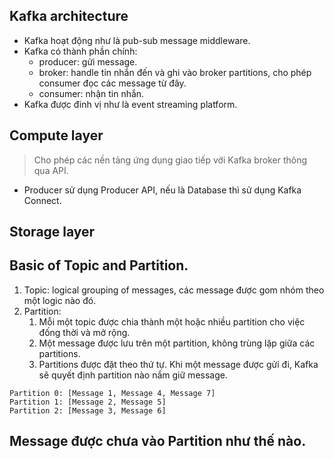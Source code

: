 ## Kafka architecture

- Kafka hoạt động như là pub-sub message middleware.
- Kafka có thành phần chính:
	- producer: gửi message.
	- broker: handle tin nhắn đến và ghi vào broker partitions, cho phép consumer đọc các message từ đây.
	- consumer: nhận tin nhắn.
- Kafka được đinh vị như là event streaming platform.

## Compute layer

> Cho phép các nền tảng ứng dụng giao tiếp với Kafka broker thông qua API.

- Producer sử dụng Producer API, nếu là Database thì sử dụng Kafka Connect.

## Storage layer

## Basic of Topic and Partition.
1. Topic: logical grouping of messages, các message được gom nhóm theo một logic nào đó.
2. Partition:
	1. Mỗi một topic được chia thành một hoặc nhiều partition cho việc đống thời và mở rộng.
	2. Một message được lưu trên một partition, không trùng lặp giữa các partitions.
	3. Partitions được đặt theo thứ tự.
Khi một message được gửi đi, Kafka sẽ quyết định partition nào nắm giữ message.
```
Partition 0: [Message 1, Message 4, Message 7]  
Partition 1: [Message 2, Message 5]  
Partition 2: [Message 3, Message 6]
```

## Message được chưa vào Partition như thế nào.

